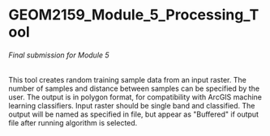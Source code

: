 # GEOM2159_Module_5_Processing_Tool
###### Final submission for Module 5 ######
This tool creates random training sample data from an input raster. The number of samples and distance between samples can be specified by the user. The output is in polygon format, for compatibility with ArcGIS machine learning classifiers. Input raster should be single band and classified. The output will be named as specified in file, but appear as "Buffered" if output file after running algorithm is selected.
